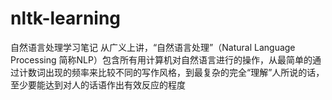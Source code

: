 # nltk-learning
自然语言处理学习笔记
从广义上讲，“自然语言处理”（Natural Language Processing 简称NLP）包含所有用计算机对自然语言进行的操作，从最简单的通过计数词出现的频率来比较不同的写作风格，到最复杂的完全“理解”人所说的话，至少要能达到对人的话语作出有效反应的程度
